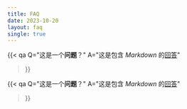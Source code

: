 ```yaml
---
title: FAQ
date: 2023-10-20
layout: faq
single: true
---
```


{{< qa 
    Q="这是一个**问题**？" 
    A="这是包含 *Markdown* 的[回答](#)"
>}}

{{< qa 
    Q="这是一个**问题**？" 
    A="这是包含 *Markdown* 的[回答](#)"
>}}

